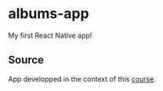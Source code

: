 # albums-app
My first React Native app!

## Source
App developped in the context of this [course](https://www.udemy.com/the-complete-react-native-and-redux-course/).
